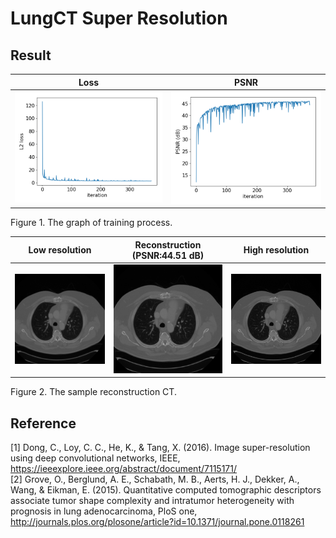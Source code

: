 LungCT Super Resolution
=====

Result
-----
|Loss|PSNR|
|:---:|:---:|
|<img src = 'readme/graph_loss.png'>|<img src = 'readme/graph_psnr.png'>|  

Figure 1. The graph of training process.  

|Low resolution|Reconstruction<br>(PSNR:44.51 dB)|High resolution|
|:---:|:---:|:---:|
|<img src = 'readme/low.png'>|<img src = 'readme/recon.png'>|<img src = 'readme/high.png'>|  

Figure 2. The sample reconstruction CT.  

Reference
-----
[1] Dong, C., Loy, C. C., He, K., & Tang, X. (2016). Image super-resolution using deep convolutional networks, IEEE,  https://ieeexplore.ieee.org/abstract/document/7115171/  
[2] Grove, O., Berglund, A. E., Schabath, M. B., Aerts, H. J., Dekker, A., Wang, & Eikman, E. (2015). Quantitative computed tomographic descriptors associate tumor shape complexity and intratumor heterogeneity with prognosis in lung adenocarcinoma, PloS one, http://journals.plos.org/plosone/article?id=10.1371/journal.pone.0118261  
